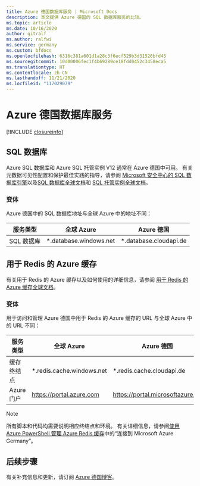 ```yaml
---
title: Azure 德国数据库服务 | Microsoft Docs
description: 本文提供 Azure 德国的 SQL 数据库服务的比较。
ms.topic: article
ms.date: 10/16/2020
author: gitralf
ms.author: ralfwi
ms.service: germany
ms.custom: bfdocs
ms.openlocfilehash: 6316c381a601d1a28c3f6ecf529b3d31526bfd45
ms.sourcegitcommit: 10d00006fec1f4b69289ce18fdd0452c3458eca5
ms.translationtype: HT
ms.contentlocale: zh-CN
ms.lasthandoff: 11/21/2020
ms.locfileid: "117029079"
---
```

# <a name="azure-germany-database-services"></a>Azure 德国数据库服务

[!INCLUDE [closureinfo](../../includes/germany-closure-info.md)]

## <a name="sql-database"></a>SQL 数据库
Azure SQL 数据库和 Azure SQL 托管实例 V12 通常在 Azure 德国中可用。 有关元数据可见性配置和保护最佳实践的指导，请参阅 [Microsoft 安全中心的 SQL 数据库引擎](/sql/relational-databases/security/security-center-for-sql-server-database-engine-and-azure-sql-database)以及[SQL 数据库全球文档](../azure-sql/database/index.yml)和 [SQL 托管实例全球文档](../azure-sql/managed-instance/index.yml)。

### <a name="variations"></a>变体
Azure 德国中的 SQL 数据库地址与全球 Azure 中的地址不同：

| 服务类型 | 全球 Azure | Azure 德国 |
| --- | --- | --- |
| SQL 数据库 | *.database.windows.net | *.database.cloudapi.de |


## <a name="azure-cache-for-redis"></a>用于 Redis 的 Azure 缓存
有关用于 Redis 的 Azure 缓存以及如何使用的详细信息，请参阅 [用于 Redis 的 Azure 缓存全球文档](../azure-cache-for-redis/index.yml)。

### <a name="variations"></a>变体
用于访问和管理 Azure 德国中用于 Redis 的 Azure 缓存的 URL 与全球 Azure 中的 URL 不同：

| 服务类型 | 全球 Azure | Azure 德国 |
| --- | --- | --- |
| 缓存终结点 | *.redis.cache.windows.net | *.redis.cache.cloudapi.de |
| Azure 门户 | https://portal.azure.com | https://portal.microsoftazure.de |

> [!NOTE]
> 所有脚本和代码均需要说明相应终结点和环境。 有关详细信息，请参阅[使用 Azure PowerShell 管理 Azure Redis 缓存](../azure-cache-for-redis/cache-how-to-manage-redis-cache-powershell.md)中的“连接到 Microsoft Azure Germany”。
>
>


## <a name="next-steps"></a>后续步骤
有关补充信息和更新，请订阅 [Azure 德国博客](/archive/blogs/azuregermany/)。